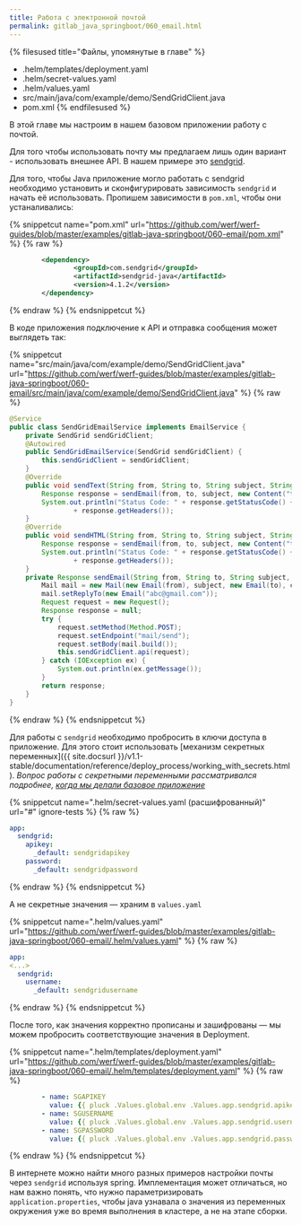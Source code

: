 ```yaml
---
title: Работа с электронной почтой
permalink: gitlab_java_springboot/060_email.html
---
```


{% filesused title="Файлы, упомянутые в главе" %}
- .helm/templates/deployment.yaml
- .helm/secret-values.yaml
- .helm/values.yaml
- src/main/java/com/example/demo/SendGridClient.java
- pom.xml
{% endfilesused %}

В этой главе мы настроим в нашем базовом приложении работу с почтой.

Для того чтобы использовать почту мы предлагаем лишь один вариант - использовать внешнее API. В нашем примере это [sendgrid](https://sendgrid.com/).

Для того, чтобы Java приложение могло работать с sendgrid необходимо установить и сконфигурировать зависимость `sendgrid` и начать её использовать. Пропишем зависимости в `pom.xml`, чтобы они устаналивались:

{% snippetcut name="pom.xml" url="https://github.com/werf/werf-guides/blob/master/examples/gitlab-java-springboot/060-email/pom.xml" %}
{% raw %}
```xml
		<dependency>
				<groupId>com.sendgrid</groupId>
				<artifactId>sendgrid-java</artifactId>
				<version>4.1.2</version>
		</dependency>
```
{% endraw %}
{% endsnippetcut %}

В коде приложения подключение к API и отправка сообщения может выглядеть так:

{% snippetcut name="src/main/java/com/example/demo/SendGridClient.java" url="https://github.com/werf/werf-guides/blob/master/examples/gitlab-java-springboot/060-email/src/main/java/com/example/demo/SendGridClient.java" %}
{% raw %}
```java
@Service
public class SendGridEmailService implements EmailService {
    private SendGrid sendGridClient;
    @Autowired
    public SendGridEmailService(SendGrid sendGridClient) {
        this.sendGridClient = sendGridClient;
    }
    @Override
    public void sendText(String from, String to, String subject, String body) {
        Response response = sendEmail(from, to, subject, new Content("text/plain", body));
        System.out.println("Status Code: " + response.getStatusCode() + ", Body: " + response.getBody() + ", Headers: "
                + response.getHeaders());
    }
    @Override
    public void sendHTML(String from, String to, String subject, String body) {
        Response response = sendEmail(from, to, subject, new Content("text/html", body));
        System.out.println("Status Code: " + response.getStatusCode() + ", Body: " + response.getBody() + ", Headers: "
                + response.getHeaders());
    }
    private Response sendEmail(String from, String to, String subject, Content content) {
        Mail mail = new Mail(new Email(from), subject, new Email(to), content);
        mail.setReplyTo(new Email("abc@gmail.com"));
        Request request = new Request();
        Response response = null;
        try {
            request.setMethod(Method.POST);
            request.setEndpoint("mail/send");
            request.setBody(mail.build());
            this.sendGridClient.api(request);
        } catch (IOException ex) {
            System.out.println(ex.getMessage());
        }
        return response;
    }
}
```
{% endraw %}
{% endsnippetcut %}

Для работы с `sendgrid` необходимо пробросить в ключи доступа в приложение. Для этого стоит использовать [механизм секретных переменных]({{ site.docsurl }}/v1.1-stable/documentation/reference/deploy_process/working_with_secrets.html). *Вопрос работы с секретными переменными рассматривался подробнее, [когда мы делали базовое приложение](020_basic/20_iac.html#secret-values-yaml)*

{% snippetcut name=".helm/secret-values.yaml (расшифрованный)" url="#" ignore-tests %}
{% raw %}
```yaml
app:
  sendgrid:
    apikey: 
      _default: sendgridapikey
    password:
      _default: sendgridpassword
```
{% endraw %}
{% endsnippetcut %}

А не секретные значения — храним в `values.yaml`

{% snippetcut name=".helm/values.yaml" url="https://github.com/werf/werf-guides/blob/master/examples/gitlab-java-springboot/060-email/.helm/values.yaml" %}
{% raw %}
```yaml
app:
<...>
  sendgrid:
    username:
      _default: sendgridusername
```
{% endraw %}
{% endsnippetcut %}

После того, как значения корректно прописаны и зашифрованы — мы можем пробросить соответствующие значения в Deployment.

{% snippetcut name=".helm/templates/deployment.yaml" url="https://github.com/werf/werf-guides/blob/master/examples/gitlab-java-springboot/060-email/.helm/templates/deployment.yaml" %}
{% raw %}
```yaml
        - name: SGAPIKEY
          value: {{ pluck .Values.global.env .Values.app.sendgrid.apikey | first | default .Values.app.sendgrid.apikey._default | quote }}
        - name: SGUSERNAME
          value: {{ pluck .Values.global.env .Values.app.sendgrid.username | first | default .Values.app.sendgrid.username._default | quote }}
        - name: SGPASSWORD
          value: {{ pluck .Values.global.env .Values.app.sendgrid.password | first | default .Values.app.sendgrid.password._default | quote }}
```
{% endraw %}
{% endsnippetcut %}

В интернете можно найти много разных примеров настройки почты через `sendgrid` используя spring. Имплементация может отличаться, но нам важно понять, что нужно параметризировать `application.properties`, чтобы java узнавала о значения из переменных окружения уже во время выполнения в кластере, а не на этапе сборки.

<div id="go-forth-button">
    <go-forth url="070_redis.html" label="Подключаем redis" framework="{{ page.label_framework }}" ci="{{ page.label_ci }}" guide-code="{{ page.guide_code }}" base-url="{{ site.baseurl }}"></go-forth>
</div>
